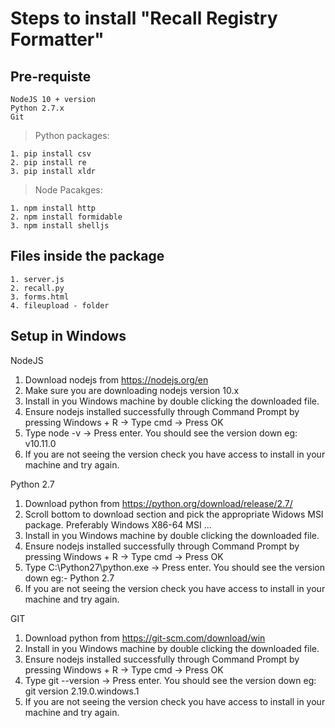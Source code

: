 Steps to install "Recall Registry Formatter"
============================================

Pre-requiste
------------

	NodeJS 10 + version
	Python 2.7.x
	Git

> Python packages:

	1. pip install csv
	2. pip install re
	3. pip install xldr

> Node Pacakges:

	1. npm install http
	2. npm install formidable
	3. npm install shelljs

Files inside the package
-----------------------

	1. server.js
	2. recall.py
	3. forms.html
	4. fileupload - folder

Setup in Windows
---------------

NodeJS

1. Download nodejs from https://nodejs.org/en
2. Make sure you are downloading nodejs version 10.x
3. Install in you Windows machine by double clicking the downloaded file.
4. Ensure nodejs installed successfully through Command Prompt by pressing Windows + R -> Type cmd -> Press OK
5. Type node -v -> Press enter. You should see the version down eg: v10.11.0
6. If you are not seeing the version check you have access to install in your machine and try again.

Python 2.7

1. Download python from https://python.org/download/release/2.7/
2. Scroll bottom to download section and pick the appropriate Widows MSI package. Preferably Windows X86-64 MSI ...
3. Install in you Windows machine by double clicking the downloaded file.
4. Ensure nodejs installed successfully through Command Prompt by pressing Windows + R -> Type cmd -> Press OK 
5. Type C:\Python27\python.exe -> Press enter. You should see the version down eg:- Python 2.7
6. If you are not seeing the version check you have access to install in your machine and try again.

GIT

1. Download python from https://git-scm.com/download/win
2. Install in you Windows machine by double clicking the downloaded file.
3. Ensure nodejs installed successfully through Command Prompt by pressing Windows + R -> Type cmd -> Press OK
4. Type git --version -> Press enter. You should see the version down eg: git version 2.19.0.windows.1
5. If you are not seeing the version check you have access to install in your machine and try again.


